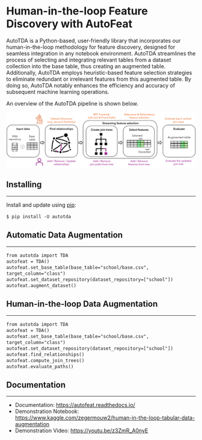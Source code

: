 # Human-in-the-loop Feature Discovery with AutoFeat
AutoTDA is a Python-based, user-friendly library that incorporates our human-in-the-loop methodology for feature discovery, designed for seamless integration in any notebook environment. AutoTDA streamlines the process of selecting and integrating relevant tables from a dataset collection into the base table, thus creating an augmented table. Additionally, AutoTDA employs heuristic-based feature selection strategies to eliminate redundant or irrelevant features from this augmented table. By doing so, AutoTDA notably enhances the efficiency and accuracy of subsequent machine learning operations.

An overview of the AutoTDA pipeline is shown below.

![Workflow](./workflow.png)

## Installing
***
Install and update using [pip](https://pip.pypa.io/en/stable/getting-started/):

    $ pip install -U autotda

## Automatic Data Augmentation
***
    from autotda import TDA
    autofeat = TDA()
    autofeat.set_base_table(base_table="school/base.csv", target_column="class")
    autofeat.set_dataset_repository(dataset_repository=["school"])
    autofeat.augment_dataset()

## Human-in-the-loop Data Augmentation
***
    from autotda import TDA
    autofeat = TDA()
    autofeat.set_base_table(base_table="school/base.csv", target_column="class")
    autofeat.set_dataset_repository(dataset_repository=["school"])
    autofeat.find_relationships()
    autofeat.compute_join_trees()
    autofeat.evaluate_paths()

## Documentation
***
- Documentation: https://autofeat.readthedocs.io/ 
- Demonstration Notebook: https://www.kaggle.com/zegermouw2/human-in-the-loop-tabular-data-augmentation 
- Demonstration Video: https://youtu.be/z3ZmR_A0nyE 
